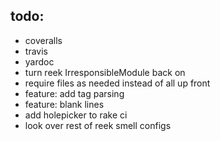 todo:
---

* coveralls
* travis
* yardoc
* turn reek IrresponsibleModule back on
* require files as needed instead of all up front
* feature: add tag parsing
* feature: blank lines
* add holepicker to rake ci
* look over rest of reek smell configs

